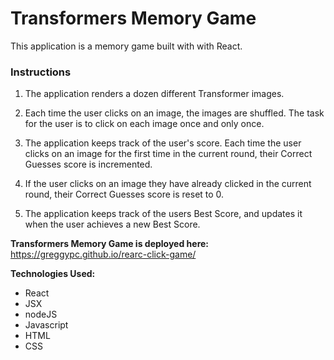 # Transformers Memory Game

This application is a memory game built with with React. 

### Instructions

1. The application renders a dozen different Transformer images. 

2. Each time the user clicks on an image, the images are shuffled. The task for the user is to click on each image once and only once. 

3. The application keeps track of the user's score. Each time the user clicks on an image for the first time in the current round, their Correct Guesses score is incremented.

4. If the user clicks on an image they have already clicked in the current round, their Correct Guesses score is reset to 0.

5. The application keeps track of the users Best Score, and updates it when the user achieves a new Best Score.

<b>Transformers Memory Game is deployed here:</b> https://greggypc.github.io/rearc-click-game/

<b>Technologies Used:</b>
- React
- JSX
- nodeJS
- Javascript
- HTML
- CSS